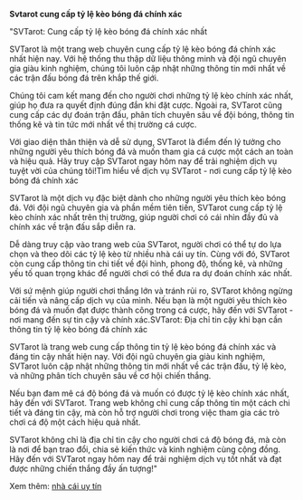 **Svtarot  cung cấp tỷ lệ kèo bóng đá chính xác**


"SVTarot: Cung cấp tỷ lệ kèo bóng đá chính xác nhất

SVTarot là một trang web chuyên cung cấp tỷ lệ kèo bóng đá chính xác nhất hiện nay. Với hệ thống thu thập dữ liệu thông minh và đội ngũ chuyên gia giàu kinh nghiệm, chúng tôi luôn cập nhật những thông tin mới nhất về các trận đấu bóng đá trên khắp thế giới.

Chúng tôi cam kết mang đến cho người chơi những tỷ lệ kèo chính xác nhất, giúp họ đưa ra quyết định đúng đắn khi đặt cược. Ngoài ra, SVTarot cũng cung cấp các dự đoán trận đấu, phân tích chuyên sâu về đội bóng, thông tin thống kê và tin tức mới nhất về thị trường cá cược.

Với giao diện thân thiện và dễ sử dụng, SVTarot là điểm đến lý tưởng cho những người yêu thích bóng đá và muốn tham gia cá cược một cách an toàn và hiệu quả. Hãy truy cập SVTarot ngay hôm nay để trải nghiệm dịch vụ tuyệt vời của chúng tôi!Tìm hiểu về dịch vụ SVTarot - nơi cung cấp tỷ lệ kèo bóng đá chính xác

SVTarot là một dịch vụ đặc biệt dành cho những người yêu thích kèo bóng đá. Với đội ngũ chuyên gia và phần mềm tiên tiến, SVTarot cung cấp tỷ lệ kèo chính xác nhất trên thị trường, giúp người chơi có cái nhìn đầy đủ và chính xác về trận đấu sắp diễn ra.

Dễ dàng truy cập vào trang web của SVTarot, người chơi có thể tự do lựa chọn và theo dõi các tỷ lệ kèo từ nhiều nhà cái uy tín. Cùng với đó, SVTarot còn cung cấp thông tin chi tiết về đội hình, phong độ, thống kê, và những yếu tố quan trọng khác để người chơi có thể đưa ra dự đoán chính xác nhất.

Với sứ mệnh giúp người chơi thắng lớn và tránh rủi ro, SVTarot không ngừng cải tiến và nâng cấp dịch vụ của mình. Nếu bạn là một người yêu thích kèo bóng đá và muốn đạt được thành công trong cá cược, hãy đến với SVTarot - nơi mang đến sự tin cậy và chính xác.SVTarot: Địa chỉ tin cậy khi bạn cần thông tin tỷ lệ kèo bóng đá chính xác

SVTarot là trang web cung cấp thông tin tỷ lệ kèo bóng đá chính xác và đáng tin cậy nhất hiện nay. Với đội ngũ chuyên gia giàu kinh nghiệm, SVTarot luôn cập nhật những thông tin mới nhất về các trận đấu, tỷ lệ kèo, và những phân tích chuyên sâu về cơ hội chiến thắng.

Nếu bạn đam mê cá độ bóng đá và muốn có được tỷ lệ kèo chính xác nhất, hãy đến với SVTarot. Trang web không chỉ cung cấp thông tin một cách chi tiết và đáng tin cậy, mà còn hỗ trợ người chơi trong việc tham gia các trò chơi cá độ một cách hiệu quả nhất.

SVTarot không chỉ là địa chỉ tin cậy cho người chơi cá độ bóng đá, mà còn là nơi để bạn trao đổi, chia sẻ kiến thức và kinh nghiệm cùng cộng đồng. Hãy đến với SVTarot ngay hôm nay để trải nghiệm dịch vụ tốt nhất và đạt được những chiến thắng đầy ấn tượng!"


Xem thêm: [nhà cái uy tín](https://svtarot.com/nha-cai-uy-tin/)